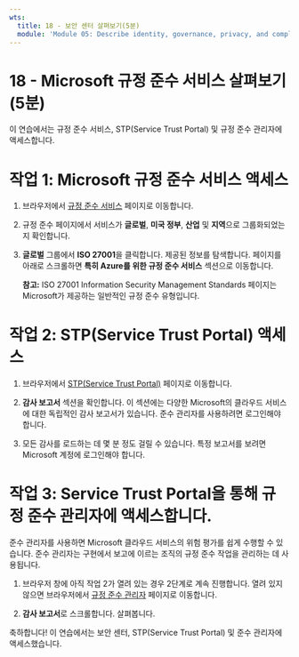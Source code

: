 ```yaml
---
wts:
  title: 18 - 보안 센터 살펴보기(5분)
  module: 'Module 05: Describe identity, governance, privacy, and compliance features'
---
```

# <a name="18---explore-microsoft-compliance-offerings-5-min"></a>18 - Microsoft 규정 준수 서비스 살펴보기(5분)

이 연습에서는 규정 준수 서비스, STP(Service Trust Portal) 및 규정 준수 관리자에 액세스합니다. 

# <a name="task-1-access-microsoft-compliance-offerings"></a>작업 1: Microsoft 규정 준수 서비스 액세스

1. 브라우저에서 [규정 준수 서비스](https://docs.microsoft.com/en-us/compliance/regulatory/offering-home) 페이지로 이동합니다.

2. 규정 준수 페이지에서 서비스가 **글로벌**, **미국 정부**, **산업** 및 **지역**으로 그룹화되었는지 확인합니다.

3. **글로벌** 그룹에서 **ISO 27001**을 클릭합니다. 제공된 정보를 탐색합니다. 페이지를 아래로 스크롤하면 **특히 Azure를 위한 규정 준수 서비스** 섹션으로 이동합니다.

    **참고:** ISO 27001 Information Security Management Standards 페이지는 Microsoft가 제공하는 일반적인 규정 준수 유형입니다.


# <a name="task-2-access-the-service-trust-portal-stp"></a>작업 2: STP(Service Trust Portal) 액세스

1. 브라우저에서 [STP(Service Trust Portal)](https://servicetrust.microsoft.com/) 페이지로 이동합니다.

2. **감사 보고서** 섹션을 확인합니다. 이 섹션에는 다양한 Microsoft의 클라우드 서비스에 대한 독립적인 감사 보고서가 있습니다. 준수 관리자를 사용하려면 로그인해야 합니다.

3. 모든 감사를 로드하는 데 몇 분 정도 걸릴 수 있습니다. 특정 보고서를 보려면 Microsoft 계정에 로그인해야 합니다.


# <a name="task-3-access-the-compliance-manager-via-the-service-trust-portal"></a>작업 3: Service Trust Portal을 통해 규정 준수 관리자에 액세스합니다.

준수 관리자를 사용하면 Microsoft 클라우드 서비스의 위험 평가를 쉽게 수행할 수 있습니다. 준수 관리자는 구현에서 보고에 이르는 조직의 규정 준수 작업을 관리하는 데 사용됩니다. 

1. 브라우저 창에 아직 작업 2가 열려 있는 경우 2단계로 계속 진행합니다. 열려 있지 않으면 브라우저에서 [규정 준수 관리자](https://servicetrust.microsoft.com/ComplianceManager) 페이지로 이동합니다. 

2. **감사 보고서**로 스크롤합니다. 살펴봅니다.

축하합니다! 이 연습에서는 보안 센터, STP(Service Trust Portal) 및 준수 관리자에 액세스했습니다.
